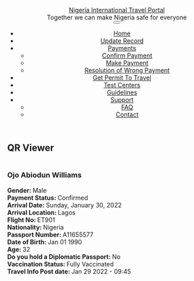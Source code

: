<!DOCTYPE html>
<!--[if lt IE 7]> <html class="ie ie6" lang="en" dir="ltr "> <![endif]-->
<!--[if IE 7]>    <html class="ie ie7" lang="en" dir="ltr "> <![endif]-->
<!--[if IE 8]>    <html class="ie ie8" lang="en" dir="ltr "> <![endif]-->
<!--[if gt IE 8]> <!--> <html class="" lang="en" dir="ltr "> <!--<![endif]-->

<!-- Mirrored from nitp.ncdc.gov.ng/qrviewer/1598639 by HTTrack Website Copier/3.x [XR&CO'2014], Fri, 28 Jan 2022 17:41:20 GMT -->
<!-- Added by HTTrack --><meta http-equiv="content-type" content="text/html;charset=utf-8" /><!-- /Added by HTTrack -->
<head>
<meta http-equiv="Content-Type" content="text/html; charset=utf-8" />
<link rel="shortcut icon" href="sites/default/files/indexcoat_0_0.jpg" type="image/jpeg" />
<meta name="viewport" content="width=device-width, initial-scale=1, maximum-scale=1" />
<meta name="generator" content="Drupal 7 (https://www.drupal.org)" />
<link rel="canonical" href="1598639.html" />
<link rel="shortlink" href="1598639.html" />
<title>QR Viewer | Nigeria International Travel Portal</title>

<link rel="stylesheet" href="sites/all/themes/Porto/vendor/bootstrap/css/bootstrap.css">
<style type="text/css" media="all">
@import url("modules/system/system.base90e4.css");
@import url("modules/system/system.menus90e4.css");
@import url("modules/system/system.messages90e4.css");
@import url("modules/system/system.theme90e4.css");
</style>
<style type="text/css" media="all">
@import url("modules/field/theme/field90e4.css");
@import url("sites/all/modules/logintoboggan/logintoboggan90e4.css");
@import url("modules/node/node90e4.css");
@import url("modules/user/user90e4.css");
@import url("sites/all/modules/views/css/views90e4.css");
@import url("sites/all/modules/ckeditor/css/ckeditor90e4.css");
</style>
<style type="text/css" media="all">
@import url("sites/all/modules/ctools/css/ctools90e4.css");
@import url("sites/all/modules/panels/css/panels90e4.css");
</style>
<style type="text/css" media="all">
@import url("sites/all/themes/Porto/vendor/owl-carousel/owl.carousel90e4.css");
@import url("sites/all/themes/Porto/vendor/font-awesome/css/font-awesome90e4.css");
@import url("sites/all/themes/Porto/vendor/owl-carousel/owl.theme.default90e4.css");
@import url("sites/all/themes/Porto/vendor/prettyPhoto/css/prettyPhoto90e4.css");
@import url("sites/all/themes/Porto/vendor/circle-flip-slideshow/css/component90e4.css");
@import url("sites/all/themes/Porto/vendor/magnific-popup/magnific-popup90e4.css");
@import url("sites/all/themes/Porto/vendor/mediaelement/mediaelementplayer90e4.css");
@import url("sites/all/themes/Porto/vendor/isotope/jquery.isotope90e4.css");
@import url("sites/all/themes/Porto/css/theme-elements90e4.css");
@import url("sites/all/themes/Porto/css/theme-animate90e4.css");
@import url("sites/all/themes/Porto/css/theme-blog90e4.css");
@import url("sites/all/themes/Porto/css/theme90e4.css");
@import url("sites/all/themes/Porto/css/theme-responsive90e4.css");
@import url("sites/all/themes/Porto/css/drupal-styles90e4.css");
@import url("sites/all/themes/Porto_sub/css/custom90e4.css");
</style>
<link type="text/css" rel="stylesheet" href="sites/default/files/less/cC00_Xp8v-0KJrIf2uhusdj_Dgm2gt5bRaA2JrGsTN8/sites/all/themes/Porto/css/less/skin.RhlunGqbZUGq6wVfBEflCycFIIFdR2jRnGPZcmBffu890e4.css" media="all" />
<script type="text/javascript" src="sites/all/modules/jquery_update/replace/jquery/2.2/jquery.min9c45.js?v=2.2.4"></script>
<script type="text/javascript" src="misc/jquery-extend-3.4.09c45.js?v=2.2.4"></script>
<script type="text/javascript" src="misc/jquery-html-prefilter-3.5.0-backport9c45.js?v=2.2.4"></script>
<script type="text/javascript" src="misc/jquery.once7839.js?v=1.2"></script>
<script type="text/javascript" src="misc/drupal90e4.js"></script>
<script type="text/javascript" src="sites/all/modules/highcharttable/js/highcharttable90e4.js"></script>
<script type="text/javascript" src="sites/all/modules/chartman/js/Chart.bundle.min90e4.js"></script>
<script type="text/javascript" src="sites/all/modules/chartman/js/chartmanbase90e4.js"></script>
<script type="text/javascript" src="sites/all/modules/chartman/js/chartman90e4.js"></script>
<script type="text/javascript" src="sites/all/modules/chartman2/js/chartman290e4.js"></script>
<script type="text/javascript" src="sites/all/modules/nitp/hidetestfields/hidetestfields90e4.js"></script>
<script type="text/javascript" src="sites/all/modules/nitp/mydisplay/mydisplay90e4.js"></script>
<script type="text/javascript" src="sites/all/modules/nitp/nitp90e4.js"></script>
<script type="text/javascript" src="sites/all/modules/scroll_to_destination_anchors/scroll_to_destination_anchors90e4.js"></script>
<script type="text/javascript" src="sites/all/themes/Porto/vendor/modernizr90e4.js"></script>
<script type="text/javascript" src="sites/all/themes/Porto/vendor/bootstrap/js/bootstrap90e4.js"></script>
<script type="text/javascript" src="sites/all/themes/Porto/vendor/jquery.easing90e4.js"></script>
<script type="text/javascript" src="sites/all/themes/Porto/vendor/jquery.cookie90e4.js"></script>
<script type="text/javascript" src="sites/all/themes/Porto/vendor/owl-carousel/owl.carousel90e4.js"></script>
<script type="text/javascript" src="sites/all/themes/Porto/vendor/circle-flip-slideshow/js/jquery.flipshow90e4.js"></script>
<script type="text/javascript" src="sites/all/themes/Porto/vendor/isotope/jquery.isotope90e4.js"></script>
<script type="text/javascript" src="sites/all/themes/Porto/vendor/prettyPhoto/js/jquery.prettyPhoto90e4.js"></script>
<script type="text/javascript" src="sites/all/themes/Porto/vendor/jflickrfeed/jflickrfeed90e4.js"></script>
<script type="text/javascript" src="sites/all/themes/Porto/vendor/jquery.mapmarker90e4.js"></script>
<script type="text/javascript" src="sites/all/themes/Porto/vendor/jquery.stellar90e4.js"></script>
<script type="text/javascript" src="sites/all/themes/Porto/vendor/jquery.gmap90e4.js"></script>
<script type="text/javascript" src="sites/all/themes/Porto/vendor/jquery.knob90e4.js"></script>
<script type="text/javascript" src="sites/all/themes/Porto/vendor/magnific-popup/magnific-popup90e4.js"></script>
<script type="text/javascript" src="sites/all/themes/Porto/vendor/mediaelement/mediaelement-and-player90e4.js"></script>
<script type="text/javascript" src="sites/all/themes/Porto_sub/vendor/jquery.validate90e4.js"></script>
<script type="text/javascript" src="sites/all/themes/Porto/vendor/jquery.appear90e4.js"></script>
<script type="text/javascript" src="sites/all/themes/Porto/js/mobile-menu90e4.js"></script>
<script type="text/javascript" src="sites/all/themes/Porto/js/theme.plugins90e4.js"></script>
<script type="text/javascript" src="sites/all/themes/Porto/js/theme90e4.js"></script>
<script type="text/javascript" src="sites/all/themes/Porto/js/views/view.home90e4.js"></script>
<script type="text/javascript">
<!--//--><![CDATA[//><!--
jQuery.extend(Drupal.settings, {"basePath":"\/","pathPrefix":"","ajaxPageState":{"theme":"porto_sub","theme_token":"GgRvauyFTGGY9vl-KESzPhtvX9QVNLvRTYkZCFvd2h4","js":{"sites\/all\/modules\/jquery_update\/replace\/jquery\/2.2\/jquery.min.js":1,"misc\/jquery-extend-3.4.0.js":1,"misc\/jquery-html-prefilter-3.5.0-backport.js":1,"misc\/jquery.once.js":1,"misc\/drupal.js":1,"sites\/all\/modules\/highcharttable\/js\/highcharttable.js":1,"sites\/all\/modules\/chartman\/js\/Chart.bundle.min.js":1,"sites\/all\/modules\/chartman\/js\/chartmanbase.js":1,"sites\/all\/modules\/chartman\/js\/chartman.js":1,"sites\/all\/modules\/chartman2\/js\/chartman2.js":1,"sites\/all\/modules\/nitp\/hidetestfields\/hidetestfields.js":1,"sites\/all\/modules\/nitp\/mydisplay\/mydisplay.js":1,"sites\/all\/modules\/nitp\/nitp.js":1,"sites\/all\/modules\/scroll_to_destination_anchors\/scroll_to_destination_anchors.js":1,"sites\/all\/themes\/Porto\/vendor\/modernizr.js":1,"sites\/all\/themes\/Porto\/vendor\/bootstrap\/js\/bootstrap.js":1,"sites\/all\/themes\/Porto\/vendor\/jquery.easing.js":1,"sites\/all\/themes\/Porto\/vendor\/jquery.cookie.js":1,"sites\/all\/themes\/Porto\/vendor\/owl-carousel\/owl.carousel.js":1,"sites\/all\/themes\/Porto\/vendor\/circle-flip-slideshow\/js\/jquery.flipshow.js":1,"sites\/all\/themes\/Porto\/vendor\/isotope\/jquery.isotope.js":1,"sites\/all\/themes\/Porto\/vendor\/prettyPhoto\/js\/jquery.prettyPhoto.js":1,"sites\/all\/themes\/Porto\/vendor\/jflickrfeed\/jflickrfeed.js":1,"sites\/all\/themes\/Porto\/vendor\/jquery.mapmarker.js":1,"sites\/all\/themes\/Porto\/vendor\/jquery.stellar.js":1,"sites\/all\/themes\/Porto\/vendor\/jquery.gmap.js":1,"sites\/all\/themes\/Porto\/vendor\/jquery.knob.js":1,"sites\/all\/themes\/Porto\/vendor\/magnific-popup\/magnific-popup.js":1,"sites\/all\/themes\/Porto\/vendor\/mediaelement\/mediaelement-and-player.js":1,"sites\/all\/themes\/Porto_sub\/vendor\/jquery.validate.js":1,"sites\/all\/themes\/Porto\/vendor\/jquery.appear.js":1,"sites\/all\/themes\/Porto\/js\/mobile-menu.js":1,"sites\/all\/themes\/Porto\/js\/theme.plugins.js":1,"sites\/all\/themes\/Porto\/js\/theme.js":1,"sites\/all\/themes\/Porto\/js\/views\/view.home.js":1},"css":{"modules\/system\/system.base.css":1,"modules\/system\/system.menus.css":1,"modules\/system\/system.messages.css":1,"modules\/system\/system.theme.css":1,"modules\/field\/theme\/field.css":1,"sites\/all\/modules\/logintoboggan\/logintoboggan.css":1,"modules\/node\/node.css":1,"modules\/user\/user.css":1,"sites\/all\/modules\/views\/css\/views.css":1,"sites\/all\/modules\/ckeditor\/css\/ckeditor.css":1,"sites\/all\/modules\/ctools\/css\/ctools.css":1,"sites\/all\/modules\/panels\/css\/panels.css":1,"sites\/all\/themes\/Porto\/vendor\/owl-carousel\/owl.carousel.css":1,"sites\/all\/themes\/Porto\/vendor\/font-awesome\/css\/font-awesome.css":1,"sites\/all\/themes\/Porto\/vendor\/owl-carousel\/owl.theme.default.css":1,"sites\/all\/themes\/Porto\/vendor\/prettyPhoto\/css\/prettyPhoto.css":1,"sites\/all\/themes\/Porto\/vendor\/circle-flip-slideshow\/css\/component.css":1,"sites\/all\/themes\/Porto\/vendor\/magnific-popup\/magnific-popup.css":1,"sites\/all\/themes\/Porto\/vendor\/mediaelement\/mediaelementplayer.css":1,"sites\/all\/themes\/Porto\/vendor\/isotope\/jquery.isotope.css":1,"sites\/all\/themes\/Porto\/css\/theme-elements.css":1,"sites\/all\/themes\/Porto\/css\/theme-animate.css":1,"sites\/all\/themes\/Porto\/css\/theme-blog.css":1,"sites\/all\/themes\/Porto\/css\/theme.css":1,"sites\/all\/themes\/Porto\/css\/theme-responsive.css":1,"sites\/all\/themes\/Porto\/css\/drupal-styles.css":1,"sites\/all\/themes\/Porto_sub\/css\/custom.css":1,"sites\/all\/themes\/Porto\/css\/less\/skin.less":1}},"covid_form":{"base_url":"https:\/\/nitp.ncdc.gov.ng"},"highcharttable":{"global":{"use-patched-library":1,"animation":"","contextual-links":"off","contextual-links-exclude-pages":"admin\/*\r\n~admin\/reports\/access-denied\r\n~admin\/reports\/page*\r\n~admin\/reports\/referrers\r\n~admin\/reports\/search\r\n~admin\/reports\/visitors"}}});
//--><!]]>
</script>

<!--[if lt IE 9]>
  <script src="http://html5shiv.googlecode.com/svn/trunk/html5.js"></script>
<![endif]-->
<!--[if IE]>
  <link rel="stylesheet" href="/sites/all/themes/Porto/css/ie.css">
<![endif]-->
<!--[if lte IE 8]>
  <script src="/sites/all/themes/Porto/vendor/respond.js"></script>
<![endif]-->

<link href="http://fonts.googleapis.com/css?family=Open+Sans:300,400,600,700,800|Shadows+Into+Light" rel="stylesheet" type="text/css">
<style type='text/css'>.view-content {
	overflow-x: scroll;
}
.rules-debug-log .pull-right {
	float: none !important;
}

.rules-debug-log a {
	font-size: 10px !important;
	padding: 5px !important;
float: none !important;
}

.rules-debug-warn {
	font-size: 10px !important;
	/* clear: right; */
}
.rules-debug-log .pagination li {
	display: block;
}

.node-ph_edit-form #edit-field-age{display:none;}
.node-ph_edit-form #edit-field-mode-of-payment{display:none !important;}</style>

<script async src="https://www.googletagmanager.com/gtag/js?id=G-T3GK13TBGP"></script>
<script>
  window.dataLayer = window.dataLayer || [];
  function gtag(){dataLayer.push(arguments);}
  gtag('js', new Date());

  gtag('config', 'G-T3GK13TBGP');
</script>
</head>
<body class="html not-front not-logged-in no-sidebars page-qrviewer page-qrviewer- page-qrviewer-1598639 ">
<div class="body header2">
<header id="header">
<div class="container">
<div id="name-and-slogan" class="hidden">
<div id="site-name" class="hidden">
<a href="https://nitp.ncdc.gov.ng/" title="Home" rel="home"><span>Nigeria International Travel Portal</span></a>
</div>
<div id="site-slogan" class="hidden">
Together we can make Nigeria safe for everyone </div>
</div> 
<div class="search">
</div>

<div id="header-top">
</div>
<button class="btn btn-responsive-nav btn-inverse" data-toggle="collapse" data-target=".nav-main-collapse">
<i class="icon icon-bars"></i>
</button>
</div>
<div class="navbar-collapse nav-main-collapse collapse">
<div class="container">
<nav class="nav-main">
<div class="region region-header-menu">
<div id="block-system-main-menu" class="block block-system block-menu">
<div class="content">
<ul class="nav nav-pills nav-main" id="mainMenu"><li><a href="https://nitp.ncdc.gov.ng/">Home</a></li><li><a href="https://nitp.ncdc.gov.ng/edit" title="">Update Record</a></li><li class="dropdown 1712"><a class="dropdown-toggle extra" href="#"></a><a href="https://nitp.ncdc.gov.ng/makepayment" title="" class="dropdown-toggle disabled">Payments</a><ul class="dropdown-menu"><li><a href="https://nitp.ncdc.gov.ng/cfpay" title="">Confirm Payment</a></li><li><a href="https://nitp.ncdc.gov.ng/makepayment" title="">Make Payment</a></li><li><a href="https://nitp.ncdc.gov.ng/adjustpay" title="">Resolution of Wrong Payment</a></li></ul></li><li><a href="https://nitp.ncdc.gov.ng/getpermit" title="">Get Permit To Travel</a></li><li><a href="https://nitp.ncdc.gov.ng/testcenters">Test Centers</a></li><li><a href="https://nitp.ncdc.gov.ng/guidelines">Guidelines</a></li><li class="dropdown 1971"><a class="dropdown-toggle extra" href="#"></a><a href="https://nitp.ncdc.gov.ng/contactpage" class="dropdown-toggle disabled">Support</a><ul class="dropdown-menu"><li><a href="https://nitp.ncdc.gov.ng/faq-page" title="">FAQ</a></li><li><a href="https://nitp.ncdc.gov.ng/contactpage" title="">Contact</a></li></ul></li></ul> </div>
</div>
</div>
</nav>
</div>
</div>
</header>

<div role="main" class="main">
<section class="page-top breadcrumb-wrap">
<div class="container">
<div class="row">
<div class="col-md-12">
<h2>QR Viewer</h2>
</div>
</div>
</div>
</section>
<div id="content" class="content full">
<div class="container">
<div class="row">
<div class="col-md-12">
<div class="region region-content">
<div id="block-system-main" class="block block-system">
<div class="content">
<div class="view view-qr-viewer view-id-qr_viewer view-display-id-page view-dom-id-de27779e1661f446de1fffbbfd67b11b">
<div class="view-content">
<div class="views-row views-row-1 views-row-odd views-row-first views-row-last">
<div class="views-field views-field-field-surname"> <h3 class="field-content">Ojo Abiodun Williams</h3> </div>
<div class="views-field views-field-field-gender2"> <strong class="views-label views-label-field-gender2">Gender: </strong> <span class="field-content">Male</span> </div>
<div class="views-field views-field-field-payment-status"> <strong class="views-label views-label-field-payment-status">Payment Status: </strong> <span class="field-content">Confirmed</span> </div>
<div class="views-field views-field-field-arrival-date2"> <strong class="views-label views-label-field-arrival-date2">Arrival Date: </strong> <span class="field-content"><span class="date-display-single">Sunday, January 30, 2022</span></span> </div>
<div class="views-field views-field-field-arrival-location"> <strong class="views-label views-label-field-arrival-location">Arrival Location: </strong> <span class="field-content">Lagos</span> </div>
<div class="views-field views-field-field-flight-no"> <strong class="views-label views-label-field-flight-no">Flight No: </strong> <span class="field-content">ET901</span> </div>
<div class="views-field views-field-field-nationality2"> <strong class="views-label views-label-field-nationality2">Nationality: </strong> <span class="field-content">Nigeria</span> </div>
<div class="views-field views-field-field-passport-number"> <strong class="views-label views-label-field-passport-number">Passport Number: </strong> <span class="field-content">A11655577</span> </div>
<div class="views-field views-field-field-date-of-birth"> <strong class="views-label views-label-field-date-of-birth">Date of Birth: </strong> <span class="field-content"><span class="date-display-single">Jan 01 1990</span></span> </div>
<div class="views-field views-field-field-age-from-birth"> <strong class="views-label views-label-field-age-from-birth">Age: </strong> <span class="field-content">32</span> </div>
<div class="views-field views-field-field-diplomatic-passport"> <strong class="views-label views-label-field-diplomatic-passport">Do you hold a Diplomatic Passport: </strong> <span class="field-content">No</span> </div>
<div class="views-field views-field-field-vaccination-status"> <strong class="views-label views-label-field-vaccination-status">Vaccination Status: </strong> <span class="field-content">Fully Vaccinated</span> </div>
<div class="views-field views-field-created"> <strong class="views-label views-label-created">Travel Info Post date: </strong> <span class="field-content">Jan 29 2022 - 09:45</span> </div>
<div class="views-field views-field-ops"> <span class="field-content"></span> </div>
<div class="views-field views-field-ops-1"> <span class="field-content"></span> </div> </div>
</div>
</div> </div>
</div>
</div>
</div>
</div>
</div>
</div>
</div>
<footer id="footer">
<div class="footer-copyright">
<div class="container">
<div class="row">
<div class="col-md-6">
</div>
<div class="col-md-6">

</div>
</div>
</div>
</div>
</footer>
</div> </body>

<!-- Mirrored from nitp.ncdc.gov.ng/qrviewer/1598639 by HTTrack Website Copier/3.x [XR&CO'2014], Fri, 28 Jan 2022 17:41:34 GMT -->
</html>
